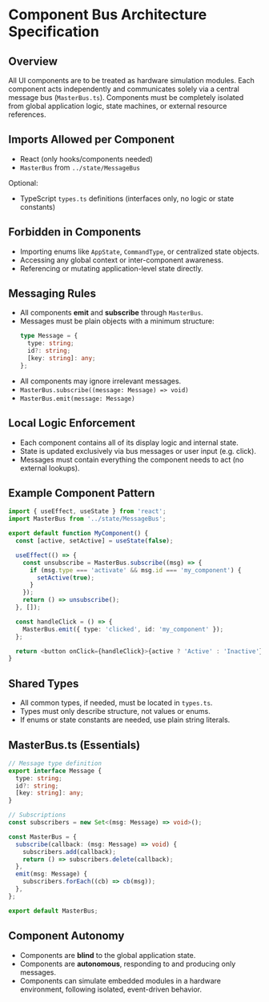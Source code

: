 # Component Bus Architecture Specification

## Overview

All UI components are to be treated as hardware simulation modules. Each component acts independently and communicates solely via a central message bus (`MasterBus.ts`). Components must be completely isolated from global application logic, state machines, or external resource references.

## Imports Allowed per Component
- React (only hooks/components needed)
- `MasterBus` from `../state/MessageBus`

Optional:
- TypeScript `types.ts` definitions (interfaces only, no logic or state constants)

## Forbidden in Components
- Importing enums like `AppState`, `CommandType`, or centralized state objects.
- Accessing any global context or inter-component awareness.
- Referencing or mutating application-level state directly.

## Messaging Rules
- All components **emit** and **subscribe** through `MasterBus`.
- Messages must be plain objects with a minimum structure:
  ```ts
  type Message = {
    type: string;
    id?: string;
    [key: string]: any;
  };
  ```
- All components may ignore irrelevant messages.
- `MasterBus.subscribe((message: Message) => void)`
- `MasterBus.emit(message: Message)`

## Local Logic Enforcement
- Each component contains all of its display logic and internal state.
- State is updated exclusively via bus messages or user input (e.g. click).
- Messages must contain everything the component needs to act (no external lookups).

## Example Component Pattern
```ts
import { useEffect, useState } from 'react';
import MasterBus from '../state/MessageBus';

export default function MyComponent() {
  const [active, setActive] = useState(false);

  useEffect(() => {
    const unsubscribe = MasterBus.subscribe((msg) => {
      if (msg.type === 'activate' && msg.id === 'my_component') {
        setActive(true);
      }
    });
    return () => unsubscribe();
  }, []);

  const handleClick = () => {
    MasterBus.emit({ type: 'clicked', id: 'my_component' });
  };

  return <button onClick={handleClick}>{active ? 'Active' : 'Inactive'}</button>;
}
```

## Shared Types
- All common types, if needed, must be located in `types.ts`.
- Types must only describe structure, not values or enums.
- If enums or state constants are needed, use plain string literals.

## MasterBus.ts (Essentials)
```ts
// Message type definition
export interface Message {
  type: string;
  id?: string;
  [key: string]: any;
}

// Subscriptions
const subscribers = new Set<(msg: Message) => void>();

const MasterBus = {
  subscribe(callback: (msg: Message) => void) {
    subscribers.add(callback);
    return () => subscribers.delete(callback);
  },
  emit(msg: Message) {
    subscribers.forEach((cb) => cb(msg));
  },
};

export default MasterBus;
```

## Component Autonomy
- Components are **blind** to the global application state.
- Components are **autonomous**, responding to and producing only messages.
- Components can simulate embedded modules in a hardware environment, following isolated, event-driven behavior.

